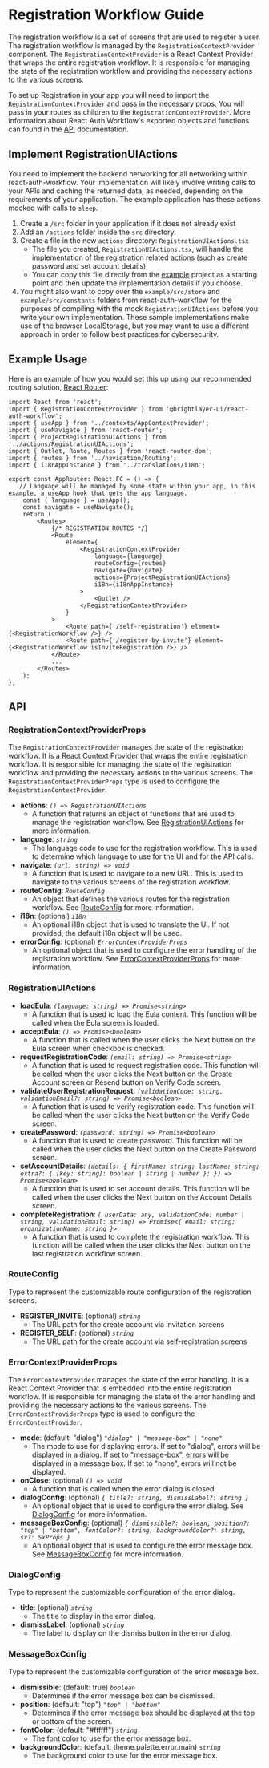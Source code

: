 # Registration Workflow Guide
The registration workflow is a set of screens that are used to register a user. The registration workflow is managed by the `RegistrationContextProvider` component. The `RegistrationContextProvider` is a React Context Provider that wraps the entire registration workflow. It is responsible for managing the state of the registration workflow and providing the necessary actions to the various screens.

To set up Registration in your app you will need to import the `RegistrationContextProvider` and pass in the necessary props. You will pass in your routes as children to the `RegistrationContextProvider`. More information about React Auth Workflow's exported objects and functions can found in the [API](#api) documentation.

## Implement RegistrationUIActions

You need to implement the backend networking for all networking within react-auth-workflow. Your implementation will likely involve writing calls to your APIs and caching the returned data, as needed, depending on the requirements of your application. The example application has these actions mocked with calls to `sleep`.

1. Create a `/src` folder in your application if it does not already exist
2. Add an `/actions` folder inside the `src` directory.
3. Create a file in the new `actions` directory: `RegistrationUIActions.tsx`
    - The file you created, `RegistrationUIActions.tsx`, will handle the implementation of the registration related actions (such as create password and set account details).
    - You can copy this file directly from the [example](https://github.com/etn-ccis/blui-react-workflows/tree/master/login-workflow/example) project as a starting point and then update the implementation details if you choose.
4. You might also want to copy over the `example/src/store` and `example/src/constants` folders from react-auth-workflow for the purposes of compiling with the mock `RegistrationUIActions` before you write your own implementation. These sample implementations make use of the browser LocalStorage, but you may want to use a different approach in order to follow best practices for cybersecurity.

## Example Usage

Here is an example of how you would set this up using our recommended routing solution, [React Router](https://reactrouter.com/):

```tsx
import React from 'react';
import { RegistrationContextProvider } from '@brightlayer-ui/react-auth-workflow';
import { useApp } from '../contexts/AppContextProvider';
import { useNavigate } from 'react-router';
import { ProjectRegistrationUIActions } from '../actions/RegistrationUIActions';
import { Outlet, Route, Routes } from 'react-router-dom';
import { routes } from '../navigation/Routing';
import { i18nAppInstance } from '../translations/i18n';

export const AppRouter: React.FC = () => {
   // Language will be managed by some state within your app, in this example, a useApp hook that gets the app language.
    const { language } = useApp();
    const navigate = useNavigate();
    return (
        <Routes>
            {/* REGISTRATION ROUTES */}
            <Route
                element={
                    <RegistrationContextProvider
                        language={language}
                        routeConfig={routes}
                        navigate={navigate}
                        actions={ProjectRegistrationUIActions}
                        i18n={i18nAppInstance}
                    >
                        <Outlet />
                    </RegistrationContextProvider>
                }
            >
                <Route path={'/self-registration'} element={<RegistrationWorkflow />} />
                <Route path={'/register-by-invite'} element={<RegistrationWorkflow isInviteRegistration />} />
            </Route>
            ...
        </Routes>
    );
};
```

## API

### RegistrationContextProviderProps
The `RegistrationContextProvider` manages the state of the registration workflow. It is a React Context Provider that wraps the entire registration workflow. It is responsible for managing the state of the registration workflow and providing the necessary actions to the various screens. The `RegistrationContextProviderProps` type is used to configure the `RegistrationContextProvider`.

-   **actions**:  _`() => RegistrationUIActions`_
    -   A function that returns an object of functions that are used to manage the registration workflow. See [RegistrationUIActions](#registrationuiactions) for more information.
-  **language**: _`string`_
   -    The language code to use for the registration workflow. This is used to determine which language to use for the UI and for the API calls.    
-   **navigate**: _`(url: string) => void`_
    -   A function that is used to navigate to a new URL. This is used to navigate to the various screens of the registration workflow.   
-  **routeConfig**: _`RouteConfig`_
    -   An object that defines the various routes for the registration workflow. See [RouteConfig](#routeconfig) for more information.
-  **i18n**: (optional) _`i18n`_
    -   An optional i18n object that is used to translate the UI. If not provided, the default i18n object will be used.
- **errorConfig**: (optional) _`ErrorContextProviderProps`_
    -   An optional object that is used to configure the error handling of the registration workflow. See [ErrorContextProviderProps](#errorcontextproviderprops) for more information.

### RegistrationUIActions

-   **loadEula**: _`(language: string) => Promise<string>`_
    -   A function that is used to load the Eula content. This function will be called when the Eula screen is loaded.
-   **acceptEula**: _`() => Promise<boolean>`_
    -   A function that is called when the user clicks the Next button on the Eula screen when checkbox is checked.    
-   **requestRegistrationCode**: _`(email: string) => Promise<string>`_
    -   A function that is used to request  registration code. This function will be called when the user clicks the Next button on the Create Account screen or Resend button on Verify Code screen.      
-   **validateUserRegistrationRequest**: _`(validationCode: string, validationEmail?: string) => Promise<boolean>`_
    -   A function that is used to verify  registration code. This function will be called when the user clicks the Next button on the Verify Code screen. 
-   **createPassword**: _`(password: string) => Promise<boolean>`_
    -   A function that is used to create password. This function will be called when the user clicks the Next button on the Create Password screen. 
-   **setAccountDetails**: _`(details: {
        firstName: string;
        lastName: string;
        extra?: { [key: string]: boolean | string | number };
    }) => Promise<boolean>`_
    -   A function that is used to set account details. This function will be called when the user clicks the Next button on the Account Details screen. 
-   **completeRegistration**: _`(
        userData: any,
        validationCode: number | string,
        validationEmail: string) => Promise<{ email: string; organizationName: string }>`_
    -   A function that is used to complete the registration workflow. This function will be called when the user clicks the Next button on the last registration workflow screen. 

### RouteConfig
Type to represent the customizable route configuration of the registration screens.

-   **REGISTER_INVITE**: (optional) _`string`_
    -   The URL path for the create account via invitation screens
-   **REGISTER_SELF**: (optional) _`string`_
    -   The URL path for the create account via self-registration screens


### ErrorContextProviderProps
The `ErrorContextProvider` manages the state of the error handling. It is a React Context Provider that is embedded into the entire registration workflow. It is responsible for managing the state of the error handling and providing the necessary actions to the various screens. The `ErrorContextProviderProps` type is used to configure the `ErrorContextProvider`.

-  **mode**: (default: "dialog") _`"dialog" | "message-box" | "none"`_
    -   The mode to use for displaying errors. If set to "dialog", errors will be displayed in a dialog. If set to "message-box", errors will be displayed in a message box. If set to "none", errors will not be displayed.
- **onClose**: (optional) _`() => void`_
    -   A function that is called when the error dialog is closed.
- **dialogConfig**: (optional) _`{ title?: string, dismissLabel?: string }`_
    -   An optional object that is used to configure the error dialog. See [DialogConfig](#dialogconfig) for more information.
- **messageBoxConfig**: (optional) _`{ dismissible?: boolean, position?: "top" | "bottom", fontColor?: string, backgroundColor?: string, sx?: SxProps }`_
    -   An optional object that is used to configure the error message box. See [MessageBoxConfig](#messageboxconfig) for more information.
  
### DialogConfig
Type to represent the customizable configuration of the error dialog.

- **title**: (optional) _`string`_
    -   The title to display in the error dialog.
- **dismissLabel**: (optional) _`string`_
    -   The label to display on the dismiss button in the error dialog.

### MessageBoxConfig
Type to represent the customizable configuration of the error message box.

- **dismissible**: (default: true) _`boolean`_
    -   Determines if the error message box can be dismissed.
- **position**: (default: "top") _`"top" | "bottom"`_
    -   Determines if the error message box should be displayed at the top or bottom of the screen.
- **fontColor**: (default: "#ffffff") _`string`_
    -   The font color to use for the error message box.
- **backgroundColor**: (default: theme.palette.error.main) _`string`_
    -   The background color to use for the error message box.